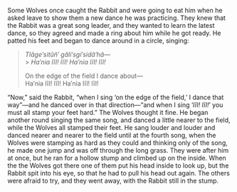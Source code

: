 Some Wolves once caught the Rabbit and were going to eat him when he asked leave to show them a new dance he was practicing. They knew that the Rabbit was a great song leader, and they wanted to learn the latest dance, so they agreed and made a ring about him while he got ready. He patted his feet and began to dance around in a circle, singing:

> _Tlâge′sitûñ′ găli′sgi′sidâ′hă—_<br /> > _Ha′nia lĭl! lĭl! Ha′nia lĭl! lĭl!_
>
> On the edge of the field I dance about—<br />
> Ha′nia lĭl! lĭl! Ha′nia lĭl! lĭl!

“Now,” said the Rabbit, “when I sing ‘on the edge of the field,’ I dance that way”—and he danced over in that direction—“and when I sing ‘_lĭl! lĭl!_’ you must all stamp your feet hard.” The Wolves thought it fine. He began another round singing the same song, and danced a little nearer to the field, while the Wolves all stamped their feet. He sang louder and louder and danced nearer and nearer to the field until at the fourth song, when the Wolves were stamping as hard as they could and thinking only of the song, he made one jump and was off through the long grass. They were after him at once, but he ran for a hollow stump and climbed up on the inside. When the the Wolves got there one of them put his head inside to look up, but the Rabbit spit into his eye, so that he had to pull his head out again. The others were afraid to try, and they went away, with the Rabbit still in the stump.
